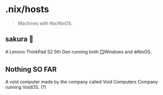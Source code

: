 # .nix/hosts

> Machines with Nix/NixOS.

## sakura 🌸

A Lenovo ThinkPad S2 5th Gen running both 🪟Windows and ❄️NixOS.

## Nothing SO FAR

A void computer made by the company called Void Computers Company running VoidOS. (?)
